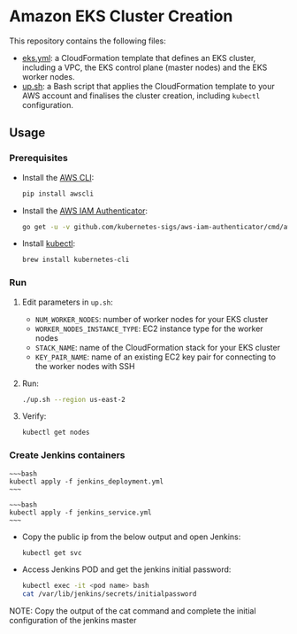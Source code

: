 # Amazon EKS Cluster Creation

This repository contains the following files:

- [eks.yml](eks.yml): a CloudFormation template that defines an EKS cluster, including a VPC, the EKS control plane (master nodes) and the EKS worker nodes.
- [up.sh](up.sh): a Bash script that applies the CloudFormation template to your AWS account and finalises the cluster creation, including `kubectl` configuration.

## Usage

### Prerequisites

- Install the [AWS CLI](https://docs.aws.amazon.com/cli/latest/userguide/installing.html):
    ~~~bash
    pip install awscli
    ~~~
- Install the [AWS IAM Authenticator](https://docs.aws.amazon.com/eks/latest/userguide/configure-kubectl.html):
    ~~~bash
    go get -u -v github.com/kubernetes-sigs/aws-iam-authenticator/cmd/aws-iam-authenticator
    ~~~
- Install [kubectl](https://kubernetes.io/docs/tasks/tools/install-kubectl/):
   ~~~bash
   brew install kubernetes-cli
   ~~~

### Run

1. Edit parameters in `up.sh`:
    - `NUM_WORKER_NODES`: number of worker nodes for your EKS cluster
    - `WORKER_NODES_INSTANCE_TYPE`: EC2 instance type for the worker nodes
    - `STACK_NAME`: name of the CloudFormation stack for your EKS cluster
    - `KEY_PAIR_NAME`: name of an existing EC2 key pair for connecting to the worker nodes with SSH

2. Run:
    ~~~bash
    ./up.sh --region us-east-2
    ~~~
    
3. Verify:
     ~~~bash
    kubectl get nodes
    ~~~
### Create Jenkins containers
    ~~~bash
    kubectl apply -f jenkins_deployment.yml
    ~~~
    
    ~~~bash
    kubectl apply -f jenkins_service.yml
    ~~~
    
  - Copy the public ip from the below output and open Jenkins:
    ~~~bash
    kubectl get svc
    ~~~
    
  - Access Jenkins POD and get the jenkins initial password:
    ~~~bash
    kubectl exec -it <pod name> bash
    cat /var/lib/jenkins/secrets/initialpassword
    ~~~
  NOTE: Copy the output of the cat command and complete the initial configuration of the jenkins master
  
